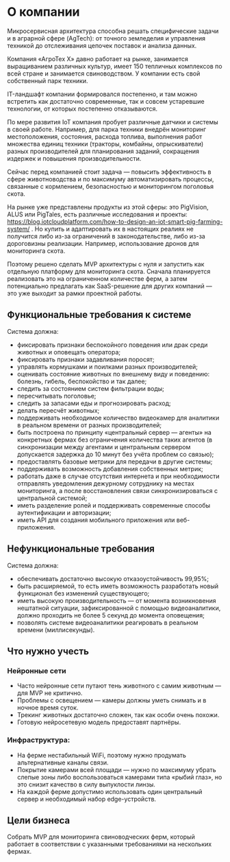 # О компании

Микросервисная архитектура способна решать специфические задачи и в аграрной сфере (AgTech): от точного земледелия и управления техникой до отслеживания цепочек поставок и анализа данных.

Компания «АгроТех Х» давно работает на рынке, занимается выращиванием различных культур, имеет 150 тепличных комплексов по всей стране и занимается свиноводством. У компании есть свой собственный парк техники.

IT-ландшафт компании формировался постепенно, и там можно встретить как достаточно современные, так и совсем устаревшие технологии, от которых постепенно отказываются.

По мере развития IoT компания пробует различные датчики и системы в своей работе. Например, для парка техники внедрён мониторинг местоположения, состояния, расхода топлива, выполнения работ множества единиц техники (тракторы, комбайны, опрыскиватели) разных производителей для планирования заданий, сокращения издержек и повышения производительности.

Сейчас перед компанией стоит задача — повысить эффективность в сфере животноводства и по максимуму автоматизировать процессы, связанные с кормлением, безопасностью и мониторингом поголовья скота. 

На рынке уже представлены продукты из этой сферы: это PigVision, ALUS или PigTales, есть различные исследования и проекты: https://blog.iotcloudplatform.com/how-to-design-an-iot-smart-pig-farming-system/ . Но купить и адаптировать их в настоящих реалиях не получится либо из-за ограничений в законодательстве, либо из-за дороговизны реализации. Например, использование дронов для мониторинга скота.

Поэтому решено сделать MVP архитектуры c нуля и запустить как отдельную платформу для мониторинга скота. Сначала планируется реализовать это на ограниченном количестве ферм, а затем потенциально предлагать как SaaS-решение для других компаний — это уже выходит за рамки проектной работы.

## Функциональные требования к системе

Система должна:

- фиксировать признаки беспокойного поведения или драк среди животных и оповещать оператора;
- фиксировать признаки задавливания поросят;
- управлять кормушками и поилками разных производителей;
- оценивать состояние животных по внешнему виду и поведению: болезнь, гибель, беспокойство и так далее;
- следить за состоянием систем фильтрации воды;
- пересчитывать поголовье;
- следить за запасами еды и прогнозировать расход;
- делать пересчёт животных;
- поддерживать необходимое количество видеокамер для аналитики в реальном времени от разных производителей;
- быть построена по принципу «центральный сервер — агенты» на конкретных фермах без ограничения количества таких агентов (в синхронизации между агентами и центральным сервером допускается задержка до 10 минут без учёта проблем со связью);
- предоставлять базовые метрики для передачи в другие системы;
- поддерживать возможность добавления собственных метрик;
- работать даже в случае отсутствия интернета и при необходимости отправлять уведомления дежурному сотруднику на местах мониторинга, а после восстановления связи синхронизироваться с центральной системой;
- иметь разделение ролей и поддерживать современные способы аутентификации и авторизации;
- иметь API для создания мобильного приложения или веб-приложения.

## Нефункциональные требования

Система должна:

- обеспечивать достаточно высокую отказоустойчивость 99,95%;
- быть расширяемой, то есть иметь возможность разработать новый функционал без изменений существующего;
- иметь высокую производительность — от момента возникновения нештатной ситуации, зафиксированной с помощью видеоаналитики, должно проходить не более 5 секунд до момента оповещения;
- позволять системе видеоаналитики реагировать в реальном времени (миллисекунды).

## Что нужно учесть

### Нейронные сети

- Часто нейронные сети путают тень животного с самим животным — для MVP не критично.
- Проблемы с освещением — камеры должны уметь снимать и в ночное время суток.
- Трекинг животных достаточно сложен, так как особи очень похожи.
- Готовую нейросетевую модель предоставят партнёры.

### Инфраструктура:

- На ферме нестабильный WiFi, поэтому нужно продумать альтернативные каналы связи.
- Покрытие камерами всей площади — нужно по максимуму убрать слепые зоны либо воспользоваться камерами типа «рыбий глаз», но это снизит качество в силу выпуклости линзы.
- На каждой ферме допустимо использовать один центральный сервер и необходимый набор edge-устройств.

## Цели бизнеса

Собрать MVP для мониторинга свиноводческих ферм, который работает в соответствии с указанными требованиями на нескольких фермах.
